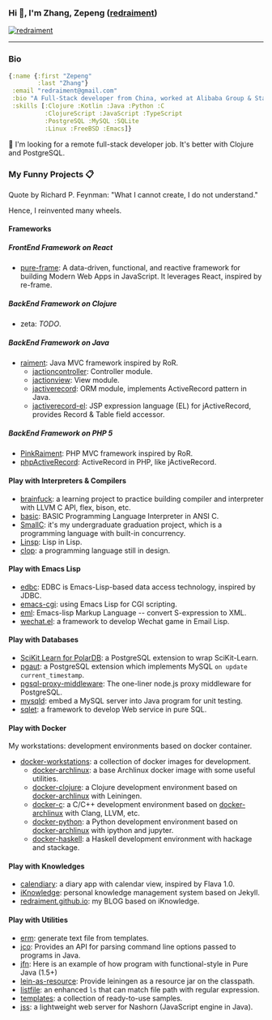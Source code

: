 ### Hi 👋, I'm Zhang, Zepeng ([redraiment](mailto:redraiment@gmail.com))

[![redraiment](https://img.shields.io/twitter/follow/redraiment?logo=twitter&style=for-the-badge)](https://twitter.com/redraiment)

----

### Bio

```clojure
{:name {:first "Zepeng"
        :last "Zhang"}
 :email "redraiment@gmail.com"
 :bio "A Full-Stack developer from China, worked at Alibaba Group & State Streep Crop."
 :skills [:Clojure :Kotlin :Java :Python :C
          :ClojureScript :JavaScript :TypeScript
          :PostgreSQL :MySQL :SQLite
          :Linux :FreeBSD :Emacs]}
```

🔭 I'm looking for a remote full-stack developer job. It's better with Clojure and PostgreSQL.

### My Funny Projects 📋

Quote by Richard P. Feynman: "What I cannot create, I do not understand."

Hence, I reinvented many wheels.

#### Frameworks

##### FrontEnd Framework on React

* [pure-frame](https://github.com/redraiment/pure-frame): A data-driven, functional, and reactive framework for building Modern Web Apps in JavaScript. It leverages React, inspired by re-frame.

##### BackEnd Framework on Clojure

* zeta: _TODO_.

##### BackEnd Framework on Java

* [raiment](https://github.com/redraiment/raiment): Java MVC framework inspired by RoR.
  * [jactioncontroller](https://github.com/redraiment/jactioncontroller): Controller module.
  * [jactionview](https://github.com/redraiment/jactionview): View module.
  * [jactiverecord](https://github.com/redraiment/jactiverecord): ORM module, implements ActiveRecord pattern in Java.
  * [jactiverecord-el](https://github.com/redraiment/jactiverecord-el): JSP expression language (EL) for jActiveRecord, provides Record & Table field accessor.

##### BackEnd Framework on PHP 5

* [PinkRaiment](https://github.com/redraiment/PinkRaiment): PHP MVC framework inspired by RoR.
* [phpActiveRecord](https://github.com/redraiment/phpActiveRecord): ActiveRecord in PHP, like jActiveRecord.

#### Play with Interpreters & Compilers

* [brainfuck](https://github.com/redraiment/brainfuck): a learning project to practice building compiler and interpreter with LLVM C API, flex, bison, etc.
* [basic](https://github.com/redraiment/basic): BASIC Programming Language Interpreter in ANSI C.
* [SmallC](https://github.com/redraiment/SmallC): it's my undergraduate graduation project, which is a programming language with built-in concurrency.
* [Linsp](https://github.com/redraiment/Linsp): Lisp in Lisp.
* [clop](https://github.com/redraiment/clop): a programming language still in design.

#### Play with Emacs Lisp

* [edbc](https://github.com/redraiment/edbc): EDBC is Emacs-Lisp-based data access technology, inspired by JDBC.
* [emacs-cgi](https://github.com/redraiment/emacs-cgi): using Emacs Lisp for CGI scripting.
* [eml](https://github.com/redraiment/eml): Emacs-lisp Markup Language -- convert S-expression to XML.
* [wechat.el](https://github.com/redraiment/wechat.el): a framework to develop Wechat game in Email Lisp.

#### Play with Databases

* [SciKit Learn for PolarDB](https://github.com/redraiment/SciKit-Learn-for-PolarDB): a PostgreSQL extension to wrap SciKit-Learn.
* [pgaut](https://github.com/redraiment/pgaut): a PostgreSQL extension which implements MySQL `on update current_timestamp`.
* [pgsql-proxy-middleware](https://github.com/redraiment/pgsql-proxy-middleware): The one-liner node.js proxy middleware for PostgreSQL.
* [mysqld](https://github.com/redraiment/mysqld): embed a MySQL server into Java program for unit testing.
* [sqlet](https://github.com/redraiment/sqlet): a framework to develop Web service in pure SQL.

#### Play with Docker

My workstations: development environments based on docker container.

* [docker-workstations](https://github.com/redraiment/docker-workstations): a collection of docker images for development.
  * [docker-archlinux](https://github.com/redraiment/docker-workstations/tree/main/docker-archlinux): a base Archlinux docker image with some useful utilities.
  * [docker-clojure](https://github.com/redraiment/docker-workstations/tree/main/docker-clojure): a Clojure development environment based on [docker-archlinux](https://github.com/redraiment/docker-workstations/tree/main/docker-archlinux) with Leiningen.
  * [docker-c](https://github.com/redraiment/docker-workstations/tree/main/docker-c): a C/C++ development environment based on [docker-archlinux](https://github.com/redraiment/docker-workstations/tree/main/docker-archlinux) with Clang, LLVM, etc.
  * [docker-python](https://github.com/redraiment/docker-workstations/tree/main/docker-python): a Python development environment based on [docker-archlinux](https://github.com/redraiment/docker-workstations/tree/main/docker-archlinux) with ipython and jupyter.
  * [docker-haskell](https://github.com/redraiment/docker-workstations/tree/main/docker-haskell): a Haskell development environment with hackage and stackage.

#### Play with Knowledges

* [calendiary](https://github.com/redraiment/calendiary): a diary app with calendar view, inspired by Flava 1.0.
* [iKnowledge](https://github.com/redraiment/iKnowledge): personal knowledge management system based on Jekyll.
* [redraiment.github.io](https://github.com/redraiment/redraiment.github.io): my BLOG based on iKnowledge.

#### Play with Utilities

* [erm](https://github.com/redraiment/erm): generate text file from templates.
* [jco](https://github.com/redraiment/jco): Provides an API for parsing command line options passed to programs in Java.
* [jfn](https://github.com/redraiment/jfn): Here is an example of how program with functional-style in Pure Java (1.5+)
* [lein-as-resource](https://github.com/redraiment/lein-as-resource): Provide leiningen as a resource jar on the classpath.
* [listfile](https://github.com/redraiment/listfile): an enhanced `ls` that can match file path with regular expression.
* [templates](https://github.com/redraiment/templates): a collection of ready-to-use samples.
* [jss](https://github.com/redraiment/jss): a lightweight web server for Nashorn (JavaScript engine in Java).
